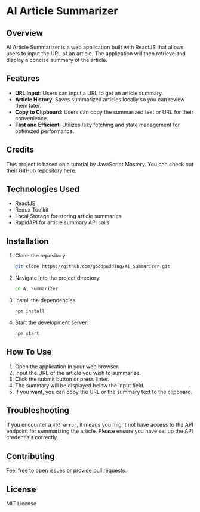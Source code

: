 # AI Article Summarizer

## Overview

AI Article Summarizer is a web application built with ReactJS that allows users to input the URL of an article. The application will then retrieve and display a concise summary of the article.

## Features

- **URL Input**: Users can input a URL to get an article summary.
- **Article History**: Saves summarized articles locally so you can review them later.
- **Copy to Clipboard**: Users can copy the summarized text or URL for their convenience.
- **Fast and Efficient**: Utilizes lazy fetching and state management for optimized performance.

## Credits

This project is based on a tutorial by JavaScript Mastery. You can check out their GitHub repository [here](https://github.com/adrianhajdin).

## Technologies Used

- ReactJS
- Redux Toolkit
- Local Storage for storing article summaries
- RapidAPI for article summary API calls

## Installation

1. Clone the repository:

    ```bash
    git clone https://github.com/goodpudding/Ai_Summarizer.git
    ```

2. Navigate into the project directory:

    ```bash
    cd Ai_Summarizer
    ```

3. Install the dependencies:

    ```bash
    npm install
    ```

4. Start the development server:

    ```bash
    npm start
    ```

## How To Use

1. Open the application in your web browser.
2. Input the URL of the article you wish to summarize.
3. Click the submit button or press Enter.
4. The summary will be displayed below the input field.
5. If you want, you can copy the URL or the summary text to the clipboard.

## Troubleshooting

If you encounter a `403 error`, it means you might not have access to the API endpoint for summarizing the article. Please ensure you have set up the API credentials correctly.

## Contributing

Feel free to open issues or provide pull requests.

## License

MIT License
